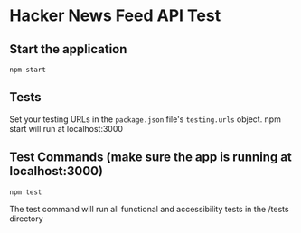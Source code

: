 # Hacker News Feed API Test

## Start the application

```
npm start
```

## Tests
Set your testing URLs in the `package.json` file's `testing.urls` object. npm start will run at localhost:3000

## Test Commands (make sure the app is running at localhost:3000)

```
npm test
```
The test command will run all functional and accessibility tests in the /tests directory
